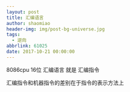 ```yaml
---
layout: post
title: 汇编语言
author: shaomiao
header-img: img/post-bg-universe.jpg
tags:
  - 逆向
abbrlink: 61025
date: 2017-10-21 00:00:00
---
```

8086cpu 16位 
汇编语言 就是 汇编指令

汇编指令和机器指令的差别在于指令的表示方法上

